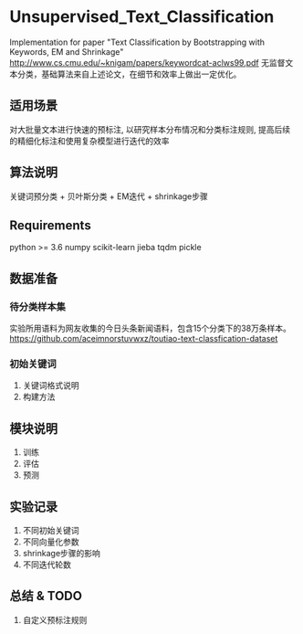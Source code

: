 # Unsupervised\_Text\_Classification
Implementation for paper "Text Classification by Bootstrapping with Keywords, EM and Shrinkage" http://www.cs.cmu.edu/~knigam/papers/keywordcat-aclws99.pdf
无监督文本分类，基础算法来自上述论文，在细节和效率上做出一定优化。

## 适用场景
对大批量文本进行快速的预标注, 以研究样本分布情况和分类标注规则, 提高后续的精细化标注和使用复杂模型进行迭代的效率

## 算法说明
关键词预分类 + 贝叶斯分类 + EM迭代 + shrinkage步骤

## Requirements
python >= 3.6
numpy
scikit-learn
jieba
tqdm
pickle

## 数据准备
### 待分类样本集
实验所用语料为网友收集的今日头条新闻语料，包含15个分类下的38万条样本。
https://github.com/aceimnorstuvwxz/toutiao-text-classfication-dataset

### 初始关键词
1. 关键词格式说明
2. 构建方法

## 模块说明
1. 训练
2. 评估
3. 预测

## 实验记录 
1. 不同初始关键词
2. 不同向量化参数
3. shrinkage步骤的影响
4. 不同迭代轮数

## 总结 & TODO
1. 自定义预标注规则